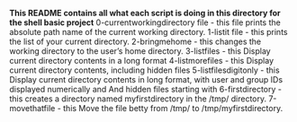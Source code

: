 **This README contains all what each script is doing in this directory for the shell basic project**
0-currentworkingdirectory file  - this file  prints the absolute path name of the current working directory.
1-listit file - this prints the list of your current directory.
2-bringmehome - this changes the working directory to the user’s home directory.
3-listfiles - this Display current directory contents in a long format
4-listmorefiles - this Display current directory contents, including hidden files
5-listfilesdigitonly - this Display current directory contents in long format, with user and group IDs displayed numerically and And hidden files starting with
6-firstdirectory - this creates a directory named myfirstdirectory in the /tmp/ directory.
7-movethatfile - this Move the file betty from /tmp/ to /tmp/myfirstdirectory.
